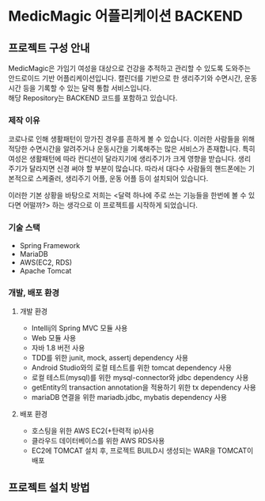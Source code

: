 # MedicMagic 어플리케이션 BACKEND

## 프로젝트 구성 안내 
MedicMagic은 가임기 여성을 대상으로 건강을 추적하고 관리할 수 있도록 도와주는 안드로이드 기반 어플리케이션입니다.
캘린더를 기반으로 한 생리주기와 수면시간, 운동시간 등을 기록할 수 있는 달력 통합 서비스입니다.  
해당 Repository는 BACKEND 코드를 포함하고 있습니다.

### 제작 이유
코로나로 인해 생활패턴이 망가진 경우를 흔하게 볼 수 있습니다.
이러한 사람들을 위해 적당한 수면시간을 알려주거나 운동시간을 기록해주는 많은 서비스가 존재합니다. 특히 여성은 생활패턴에 따라 컨디션이 달라지기에 생리주기가 크게 영향을 받습니다. 생리 주기가 달라지면 신경 써야 할 부분이 많습니다. 
따라서 대다수 사람들의 핸드폰에는 기본적으로 스케줄러, 생리주기 어플, 운동 어플 등이 설치되어 있습니다. 

이러한 기본 상황을 바탕으로 저희는 
<달력 하나에 주로 쓰는 기능들을 한번에 볼 수 있다면 어떨까?> 
하는 생각으로 이 프로젝트를 시작하게 되었습니다. 

### 기술 스택
- Spring Framework
- MariaDB
- AWS(EC2, RDS)
- Apache Tomcat

### 개발, 배포 환경
1. 개발 환경
   - Intellij의 Spring MVC 모듈 사용
   - Web 모듈 사용
   - 자바 1.8 버전 사용
   - TDD를 위한 junit, mock, assertj dependency 사용
   - Android Studio와의 로컬 테스트를 위한 tomcat dependency 사용
   - 로컬 테스트(mysql)를 위한 mysql-connector와 jdbc dependency 사용
   - getEntity의 transaction annotation을 적용하기 위한 tx dependency 사용
   - mariaDB 연결을 위한 mariadb.jdbc, mybatis dependency 사용

2. 배포 환경
   - 호스팅을 위한 AWS EC2(+탄력적 ip)사용
   - 클라우드 데이터베이스를 위한 AWS RDS사용
   - EC2에 TOMCAT 설치 후, 프로젝트 BUILD시 생성되는 WAR을 TOMCAT이 배포

## 프로젝트 설치 방법
